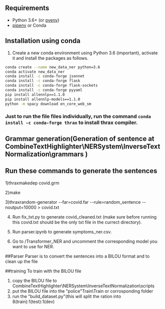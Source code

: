 
## Requirements
- Python 3.6+ (or [pyenv](https://github.com/pyenv/pyenv))
- [pipenv](https://pipenv.readthedocs.io/en/latest/) or Conda


## Installation using conda
1. Create a new conda environment using Python 3.6 (important), activate it and install the packages as follows.
```bash
conda create --name new_data_ner python=3.6
conda activate new_data_ner
conda install -c conda-forge jsonnet
conda install -c conda-forge flask
conda install -c conda-forge flask-sockets
conda install -c conda-forge pyyaml
pip install allennlp==1.1.0
pip install allennlp-models==1.1.0
python -m spacy download en_core_web_sm
```
### Just to run the file files individually, run the command `conda install -c conda-forge thrax` to install thrax compiler.

## Grammar generation(Generation of sentence at CombineTextHighlighter\NERSystem\InverseTextNormalization\grammars )

## Run these commands to generate the sentences
1)thraxmakedep covid.grm

2)make

3)thraxrandom-generator --far=covid.far --rule=random_sentence --noutput=10000 > covid.txt

4) Run fix_txt.py to generate covid_cleaned.txt (make sure before running this covid.txt should be the only txt file in the currect directory).

5) Run parser.ipynb to generate symptoms_ner.csv.

6) Go to /Transformer_NER and uncomment the corresponding model you want to use for NER.

##Parser
Parser is to convert the sentences into a BILOU format and to clean up the file 

##training
To train with the BILOU file
1) copy the BILOU file to CombineTextHighlighter\NERSystem\InverseTextNormalization\scripts
2) put the BILOU file into the "police"Train\Train or corrosponding folder
3) run the "build_dataset.py"(this will split the ration into 8(train):1(test):1(dev)



 

